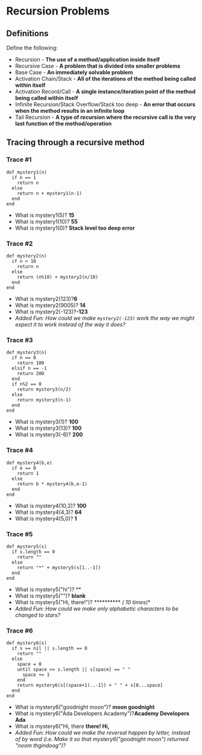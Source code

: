 # Recursion Problems

## Definitions
Define the following:

- Recursion - **The use of a method/application inside itself**
- Recursive Case - **A problem that is divided into smaller problems**
- Base Case - **An immediately solvable problem**
- Activation Chain/Stack - **All of the iterations of the method being called within itself**
- Activation Record/Call - **A single instance/iteration point of the method being called within itself**
- Infinite Recursion/Stack Overflow/Stack too deep - **An error that occurs when the method results in an infinite loop**
- Tail Recursion - **A type of recursion where the recursive call is the very last function of the method/operation**

## Tracing through a recursive method

### Trace #1
```
def mystery1(n)
  if n == 1
    return n
  else
    return n + mystery1(n-1)
  end
end
```

- What is mystery1(5)? **15**
- What is mystery1(10)? **55**
- What is mystery1(0)? **Stack level too deep error**

### Trace #2
```
def mystery2(n)
  if n < 10
    return n
  else
    return (n%10) + mystery2(n/10)
  end
end
```

- What is mystery2(123)?**6**
- What is mystery2(9005)? **14**
- What is mystery2(-123)?**-123**
- _Added Fun: How could we make `mystery2(-123)` work the way we might expect it to work instead of the way it does?_

### Trace #3
```
def mystery3(n)
  if n == 0
    return 100
  elsif n == -1
    return 200
  end
  if n%2 == 0
    return mystery3(n/2)
  else
    return mystery3(n-1)
  end
end
```

- What is mystery3(1)? **100**
- What is mystery3(13)? **100**
- What is mystery3(-6)? **200**

### Trace #4
```
def mystery4(b,e)
  if e == 0
    return 1
  else
    return b * mystery4(b,e-1)
  end
end
```

- What is mystery4(10,2)? **100**
- What is mystery4(4,3)? **64**
- What is mystery4(5,0)? **1**

### Trace #5
```
def mystery5(s)
  if s.length == 0
    return ""
  else
    return "*" + mystery5(s[1..-1])
  end
end
```

- What is mystery5("hi")? **
- What is mystery5("")? **blank**
- What is mystery5("Hi, there!")? ********** **(* 10 times)**
- _Added Fun: How could we make only alphabetic characters to be changed to stars?_

### Trace #6
```
def mystery6(s)
  if s == nil || s.length == 0
    return ""
  else
    space = 0
    until space >= s.length || s[space] == " "
      space += 1
    end
    return mystery6(s[(space+1)..-1]) + " " + s[0...space]
  end
end
```

- What is mystery6("goodnight moon")? **moon goodnight**
- What is mystery6("Ada Developers Academy")?**Academy Developers Ada**
- What is mystery6("Hi, there **there! Hi,**
- _Added Fun: How could we make the reversal happen by letter, instead of by word (i.e. Make it so that mystery6("goodnight moon") returned "noom thgindoog")?_
